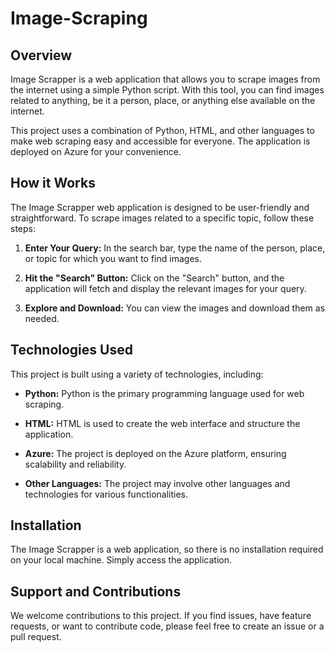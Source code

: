 # Image-Scraping

## Overview

Image Scrapper is a web application that allows you to scrape images from the internet using a simple Python script. With this tool, you can find images related to anything, be it a person, place, or anything else available on the internet.

This project uses a combination of Python, HTML, and other languages to make web scraping easy and accessible for everyone. The application is deployed on Azure for your convenience.

## How it Works

The Image Scrapper web application is designed to be user-friendly and straightforward. To scrape images related to a specific topic, follow these steps:

1. **Enter Your Query:** In the search bar, type the name of the person, place, or topic for which you want to find images.

2. **Hit the "Search" Button:** Click on the "Search" button, and the application will fetch and display the relevant images for your query.

3. **Explore and Download:** You can view the images and download them as needed.

## Technologies Used

This project is built using a variety of technologies, including:

- **Python:** Python is the primary programming language used for web scraping.

- **HTML:** HTML is used to create the web interface and structure the application.

- **Azure:** The project is deployed on the Azure platform, ensuring scalability and reliability.

- **Other Languages:** The project may involve other languages and technologies for various functionalities.

## Installation

The Image Scrapper is a web application, so there is no installation required on your local machine. Simply access the application.

## Support and Contributions

We welcome contributions to this project. If you find issues, have feature requests, or want to contribute code, please feel free to create an issue or a pull request.
